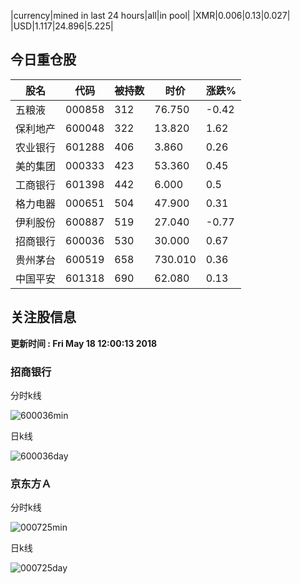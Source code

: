 |currency|mined in last 24 hours|all|in pool|
|XMR|0.006|0.13|0.027|
|USD|1.117|24.896|5.225|

## 今日重仓股 

|股名|代码|被持数|时价|涨跌%|
|---|---|---|---|---|
|五粮液|000858|312|76.750|-0.42|
|保利地产|600048|322|13.820|1.62|
|农业银行|601288|406|3.860|0.26|
|美的集团|000333|423|53.360|0.45|
|工商银行|601398|442|6.000|0.5|
|格力电器|000651|504|47.900|0.31|
|伊利股份|600887|519|27.040|-0.77|
|招商银行|600036|530|30.000|0.67|
|贵州茅台|600519|658|730.010|0.36|
|中国平安|601318|690|62.080|0.13|

## 关注股信息
**更新时间 : Fri May 18 12:00:13 2018**
### 招商银行 
分时k线

![600036min](http://image.sinajs.cn/newchart/min/n/sh600036.gif)

日k线

![600036day](http://image.sinajs.cn/newchart/daily/n/sh600036.gif)

### 京东方Ａ 
分时k线

![000725min](http://image.sinajs.cn/newchart/min/n/sz000725.gif)

日k线

![000725day](http://image.sinajs.cn/newchart/daily/n/sz000725.gif)
